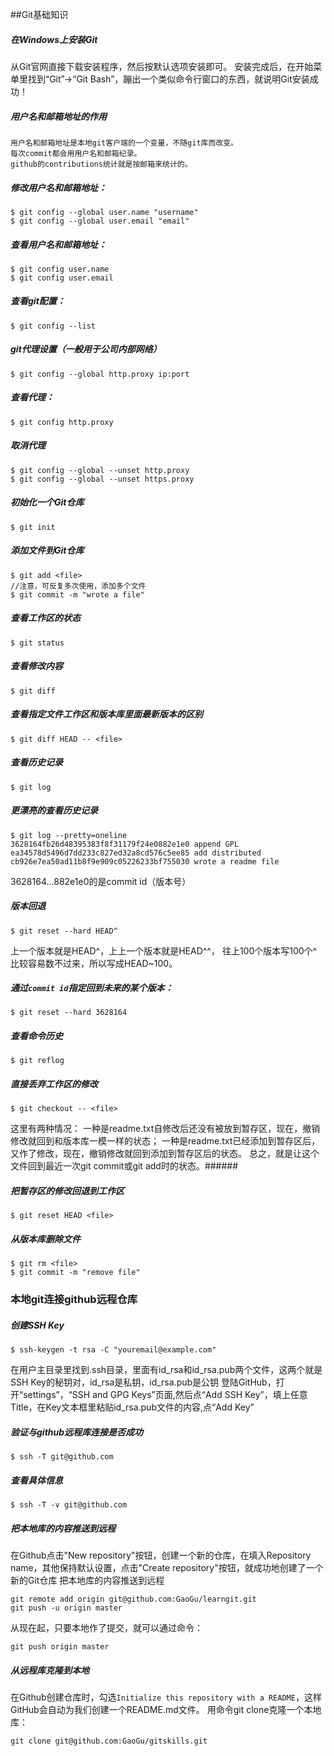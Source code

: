 ##Git基础知识
##### 在Windows上安装Git
从Git官网直接下载安装程序，然后按默认选项安装即可。
安装完成后，在开始菜单里找到“Git”->“Git Bash”，蹦出一个类似命令行窗口的东西，就说明Git安装成功！
##### 用户名和邮箱地址的作用

	用户名和邮箱地址是本地git客户端的一个变量，不随git库而改变。
	每次commit都会用用户名和邮箱纪录。
	github的contributions统计就是按邮箱来统计的。
##### 修改用户名和邮箱地址：

	$ git config --global user.name "username"
	$ git config --global user.email "email"
##### 查看用户名和邮箱地址：

	$ git config user.name
	$ git config user.email
##### 查看git配置：

	$ git config --list
##### git代理设置（一般用于公司内部网络）

	$ git config --global http.proxy ip:port
##### 查看代理：

	$ git config http.proxy
##### 取消代理

	$ git config --global --unset http.proxy
	$ git config --global --unset https.proxy
##### 初始化一个Git仓库

	$ git init
##### 添加文件到Git仓库

	$ git add <file>
	//注意，可反复多次使用，添加多个文件
    $ git commit -m "wrote a file"

##### 查看工作区的状态

	$ git status
##### 查看修改内容

	$ git diff
##### 查看指定文件工作区和版本库里面最新版本的区别

	$ git diff HEAD -- <file>
##### 查看历史记录
	
	$ git log
##### 更漂亮的查看历史记录

	$ git log --pretty=oneline
	3628164fb26d48395383f8f31179f24e0882e1e0 append GPL
	ea34578d5496d7dd233c827ed32a8cd576c5ee85 add distributed
	cb926e7ea50ad11b8f9e909c05226233bf755030 wrote a readme file
3628164...882e1e0的是commit id（版本号）

##### 版本回退

	$ git reset --hard HEAD^
上一个版本就是HEAD^，上上一个版本就是HEAD^^，
往上100个版本写100个^比较容易数不过来，所以写成HEAD~100。
##### 通过`commit id`指定回到未来的某个版本：

	$ git reset --hard 3628164
##### 查看命令历史

	$ git reflog
##### 直接丢弃工作区的修改

	$ git checkout -- <file>
这里有两种情况：
一种是readme.txt自修改后还没有被放到暂存区，现在，撤销修改就回到和版本库一模一样的状态；
一种是readme.txt已经添加到暂存区后，又作了修改，现在，撤销修改就回到添加到暂存区后的状态。
总之，就是让这个文件回到最近一次git commit或git add时的状态。######

##### 把暂存区的修改回退到工作区

	$ git reset HEAD <file>
##### 从版本库删除文件
	
	$ git rm <file>
	$ git commit -m "remove file"
### 本地git连接github远程仓库
##### 创建SSH Key

	$ ssh-keygen -t rsa -C "youremail@example.com"
在用户主目录里找到.ssh目录，里面有id_rsa和id_rsa.pub两个文件，这两个就是SSH Key的秘钥对，id_rsa是私钥，id_rsa.pub是公钥
登陆GitHub，打开“settings”，“SSH and GPG Keys”页面,然后点“Add SSH Key”，填上任意Title，在Key文本框里粘贴id_rsa.pub文件的内容,点“Add Key”
##### 验证与github远程库连接是否成功

	$ ssh -T git@github.com
##### 查看具体信息

	$ ssh -T -v git@github.com
##### 把本地库的内容推送到远程
在Github点击"New repository"按钮，创建一个新的仓库，在填入Repository name，其他保持默认设置，点击"Create repository"按钮，就成功地创建了一个新的Git仓库
把本地库的内容推送到远程
```
git remote add origin git@github.com:GaoGu/learngit.git
git push -u origin master
```
从现在起，只要本地作了提交，就可以通过命令：

	git push origin master
##### 从远程库克隆到本地
在Github创建仓库时，勾选`Initialize this repository with a README`，这样GitHub会自动为我们创建一个README.md文件。
用命令git clone克隆一个本地库：

	git clone git@github.com:GaoGu/gitskills.git
